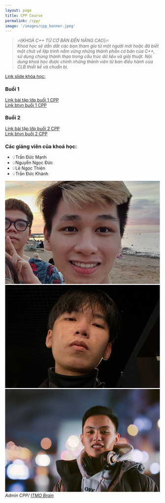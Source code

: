 ```yaml
---
layout: page
title: CPP Course
permalink: /cpp/
image: '/images/cpp_banner.jpeg'
---
```


><cite>🔥[KHOÁ C++ TỪ CƠ BẢN ĐẾN NÂNG CAO]🔥
<br>Khoá học sẽ dẫn dắt các bạn tham gia từ một người mới hoặc đã biết một chút về lập trình nắm vững những thành phần cơ bản của C++, sử dụng chúng thành thạo trong cấu trúc dữ liệu và giải thuật.
Nội dung khoá học được chính những thành viên từ ban điều hành của CLB thiết kế và chuẩn bị.</cite>

[Link slide khóa học:](https://drive.google.com/drive/folders/13IHAnSTnHtsUgwYHtIdM0Vsk76UoLGCL?usp=sharing)
### Buổi 1
[Link bài tập lớp buổi 1 CPP](https://www.hackerrank.com/contests/itmo-brain-cpp-1/)<br>
[Link btvn buổi 1 CPP](https://www.hackerrank.com/itmo-brain-cpp-btvn-1/)<br>
### Buổi 2
[Link bài tập lớp buổi 2 CPP](https://www.hackerrank.com/contests/itmo-brain-cpp-2/)<br>
[Link btvn buổi 2 CPP](https://www.hackerrank.com/itmo-brain-cpp-btvn-2/)<br>




### Các giảng viên của khoá học:
- 💡Trần Đức Mạnh
- 💡Nguyễn Ngọc Đức
- 💡Lê Ngọc Thiện
- 💡Trần Đức Khánh
  
<div class="gallery-box">
  <div class="gallery">
    <img src="/images/admin/khanh.jpg">
    <img src="/images/admin/thien.jpg">
    <img src="/images/admin/duc.jpg">
  </div>
  <em>Admin CPP/ <a href="https://fb.com/itmobrain" target="_blank">ITMO Brain</a></em>
</div>